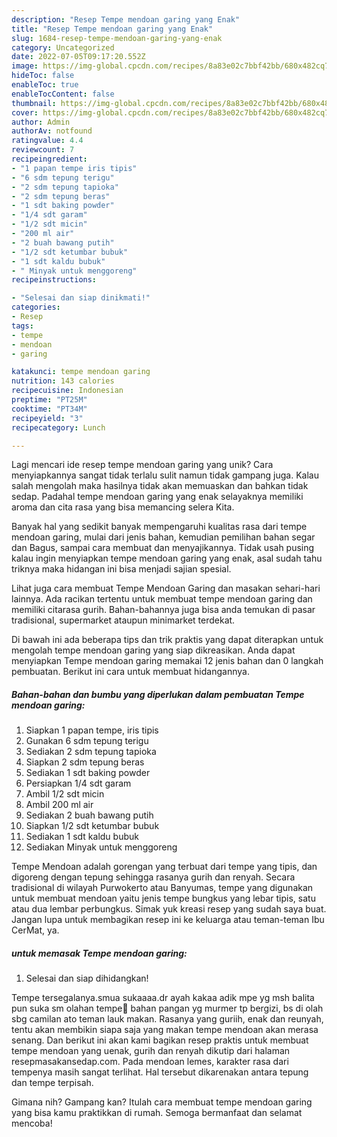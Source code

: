 ```yaml
---
description: "Resep Tempe mendoan garing yang Enak"
title: "Resep Tempe mendoan garing yang Enak"
slug: 1684-resep-tempe-mendoan-garing-yang-enak
category: Uncategorized
date: 2022-07-05T09:17:20.552Z
image: https://img-global.cpcdn.com/recipes/8a83e02c7bbf42bb/680x482cq70/tempe-mendoan-garing-foto-resep-utama.jpg
hideToc: false
enableToc: true
enableTocContent: false
thumbnail: https://img-global.cpcdn.com/recipes/8a83e02c7bbf42bb/680x482cq70/tempe-mendoan-garing-foto-resep-utama.jpg
cover: https://img-global.cpcdn.com/recipes/8a83e02c7bbf42bb/680x482cq70/tempe-mendoan-garing-foto-resep-utama.jpg
author: Admin
authorAv: notfound
ratingvalue: 4.4
reviewcount: 7
recipeingredient:
- "1 papan tempe iris tipis"
- "6 sdm tepung terigu"
- "2 sdm tepung tapioka"
- "2 sdm tepung beras"
- "1 sdt baking powder"
- "1/4 sdt garam"
- "1/2 sdt micin"
- "200 ml air"
- "2 buah bawang putih"
- "1/2 sdt ketumbar bubuk"
- "1 sdt kaldu bubuk"
- " Minyak untuk menggoreng"
recipeinstructions:

- "Selesai dan siap dinikmati!"
categories:
- Resep
tags:
- tempe
- mendoan
- garing

katakunci: tempe mendoan garing 
nutrition: 143 calories
recipecuisine: Indonesian
preptime: "PT25M"
cooktime: "PT34M"
recipeyield: "3"
recipecategory: Lunch

---
```





Lagi mencari ide resep tempe mendoan garing yang unik? Cara menyiapkannya sangat tidak terlalu sulit namun tidak gampang juga. Kalau salah mengolah maka hasilnya tidak akan memuaskan dan bahkan tidak sedap. Padahal tempe mendoan garing yang enak selayaknya memiliki aroma dan cita rasa yang bisa memancing selera Kita.





Banyak hal yang sedikit banyak mempengaruhi kualitas rasa dari tempe mendoan garing, mulai dari jenis bahan, kemudian pemilihan bahan segar dan Bagus, sampai cara membuat dan menyajikannya. Tidak usah pusing kalau ingin menyiapkan tempe mendoan garing yang enak,      asal sudah tahu triknya maka hidangan ini bisa menjadi sajian spesial.














Lihat juga cara membuat Tempe Mendoan Garing dan masakan sehari-hari lainnya. Ada racikan tertentu untuk membuat tempe mendoan garing dan memiliki citarasa gurih. Bahan-bahannya juga bisa anda temukan di pasar tradisional, supermarket ataupun minimarket terdekat.






Di bawah ini ada beberapa tips dan trik praktis yang dapat diterapkan untuk mengolah tempe mendoan garing yang siap dikreasikan. Anda dapat menyiapkan Tempe mendoan garing memakai 12 jenis bahan dan 0 langkah pembuatan. Berikut ini cara untuk membuat hidangannya.

<!--inarticleads1-->

##### Bahan-bahan dan bumbu yang diperlukan dalam pembuatan Tempe mendoan garing:

1. Siapkan 1 papan tempe, iris tipis
1. Gunakan 6 sdm tepung terigu
1. Sediakan 2 sdm tepung tapioka
1. Siapkan 2 sdm tepung beras
1. Sediakan 1 sdt baking powder
1. Persiapkan 1/4 sdt garam
1. Ambil 1/2 sdt micin
1. Ambil 200 ml air
1. Sediakan 2 buah bawang putih
1. Siapkan 1/2 sdt ketumbar bubuk
1. Sediakan 1 sdt kaldu bubuk
1. Sediakan  Minyak untuk menggoreng


Tempe Mendoan adalah gorengan yang terbuat dari tempe yang tipis, dan digoreng dengan tepung sehingga rasanya gurih dan renyah. Secara tradisional di wilayah Purwokerto atau Banyumas, tempe yang digunakan untuk membuat mendoan yaitu jenis tempe bungkus yang lebar tipis, satu atau dua lembar perbungkus. Simak yuk kreasi resep yang sudah saya buat. Jangan lupa untuk membagikan resep ini ke keluarga atau teman-teman Ibu CerMat, ya. 

<!--inarticleads2-->

#####  untuk memasak Tempe mendoan garing:


1. Selesai dan siap dihidangkan!

Tempe tersegalanya.smua sukaaaa.dr ayah kakaa adik mpe yg msh balita pun suka sm olahan tempe🤗 bahan pangan yg murmer tp bergizi, bs di olah sbg camilan ato teman lauk makan. Rasanya yang guriih, enak dan reunyah, tentu akan membikin siapa saja yang makan tempe mendoan akan merasa senang. Dan berikut ini akan kami bagikan resep praktis untuk membuat tempe mendoan yang uenak, gurih dan renyah dikutip dari halaman resepmasakansedap.com. Pada mendoan lemes, karakter rasa dari tempenya masih sangat terlihat. Hal tersebut dikarenakan antara tepung dan tempe terpisah. 

Gimana nih? Gampang kan? Itulah cara membuat tempe mendoan garing yang bisa kamu praktikkan di rumah. Semoga bermanfaat dan selamat mencoba!

